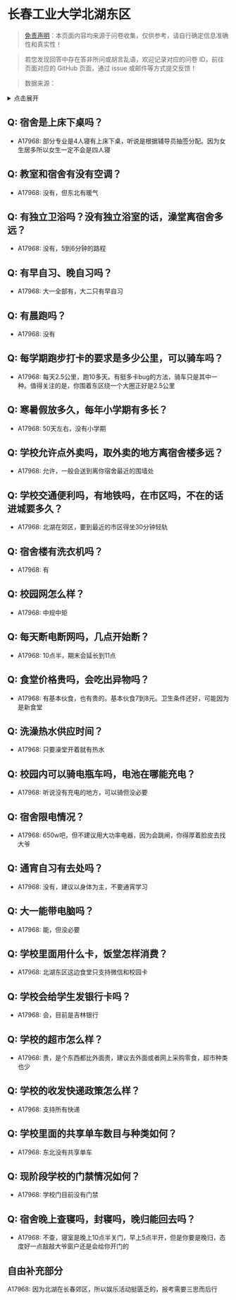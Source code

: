 # 长春工业大学北湖东区

> [免责声明](https://colleges.chat/#_3)：本页面内容均来源于问卷收集，仅供参考，请自行确定信息准确性和真实性！

> 若您发现回答中存在答非所问或胡言乱语，欢迎记录对应的问卷 ID，前往页面对应的 GitHub 页面，通过 issue 或邮件等方式提交反馈！

> 数据来源：

<details><summary>点击展开</summary>
<ul>
<li>A17968: 匿名 (2023 年 06 月)</li>
</ul>
</details>

## Q: 宿舍是上床下桌吗？

- A17968: 部分专业是4人寝有上床下桌，听说是根据辅导员抽签分配。因为女生居多所以女生一定不会是四人寝

## Q: 教室和宿舍有没有空调？

- A17968: 没有，但东北有暖气

## Q: 有独立卫浴吗？没有独立浴室的话，澡堂离宿舍多远？

- A17968: 没有，5到6分钟的路程

## Q: 有早自习、晚自习吗？

- A17968: 大一全部有，大二只有早自习

## Q: 有晨跑吗？

- A17968: 没有

## Q: 每学期跑步打卡的要求是多少公里，可以骑车吗？

- A17968: 每天2.5公里，跑10多天。有挺多卡bug的方法，骑车只是其中一种。值得关注的是，你围着东区绕一个大圈正好是2.5公里

## Q: 寒暑假放多久，每年小学期有多长？

- A17968: 50天左右，没有小学期

## Q: 学校允许点外卖吗，取外卖的地方离宿舍楼多远？

- A17968: 允许，一般会送到离你宿舍最近的围墙处

## Q: 学校交通便利吗，有地铁吗，在市区吗，不在的话进城要多久？

- A17968: 北湖在郊区，要到最近的市区得坐30分钟轻轨

## Q: 宿舍楼有洗衣机吗？

- A17968: 有

## Q: 校园网怎么样？

- A17968: 中规中矩

## Q: 每天断电断网吗，几点开始断？

- A17968: 10点半，期末会延长到11点

## Q: 食堂价格贵吗，会吃出异物吗？

- A17968: 有基本伙食，也有贵的。基本伙食7到8元。卫生条件还好，可能因为是新食堂

## Q: 洗澡热水供应时间？

- A17968: 只要澡堂开着就有热水

## Q: 校园内可以骑电瓶车吗，电池在哪能充电？

- A17968: 听说没有充电的地方，可以骑但没必要

## Q: 宿舍限电情况？

- A17968: 650w吧，但不建议用大功率电器，因为会跳闸，你得厚着脸皮去找大爷

## Q: 通宵自习有去处吗？

- A17968: 没有，建议以身体为主，不要通宵学习

## Q: 大一能带电脑吗？

- A17968: 能，但没必要

## Q: 学校里面用什么卡，饭堂怎样消费？

- A17968: 北湖东区这边食堂只支持微信和校园卡

## Q: 学校会给学生发银行卡吗？

- A17968: 会，目前是吉林银行

## Q: 学校的超市怎么样？

- A17968: 贵，是个东西都比外面贵，建议去外面或者网上采购零食，超市种类也少

## Q: 学校的收发快递政策怎么样？

- A17968: 支持所有快递

## Q: 学校里面的共享单车数目与种类如何？

- A17968: 东北没有共享单车

## Q: 现阶段学校的门禁情况如何？

- A17968: 学校门目前没有门禁

## Q: 宿舍晚上查寝吗，封寝吗，晚归能回去吗？

- A17968: 不查，寝室是晚上10点半关门，早上5点半开，但是你要是晚归，态度好一点敲敲大爷窗户还是会给你开门的

## 自由补充部分

A17968: 因为北湖在长春郊区，所以娱乐活动挺匮乏的，报考需要三思而后行